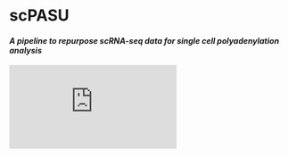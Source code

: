 # scPASU

#### *A pipeline to repurpose scRNA-seq data for single cell polyadenylation analysis*



![scPASU pipelinel](https://github.com/2019surbhi/scPASU/raw/main/scPASU_pipeline.pdf)

